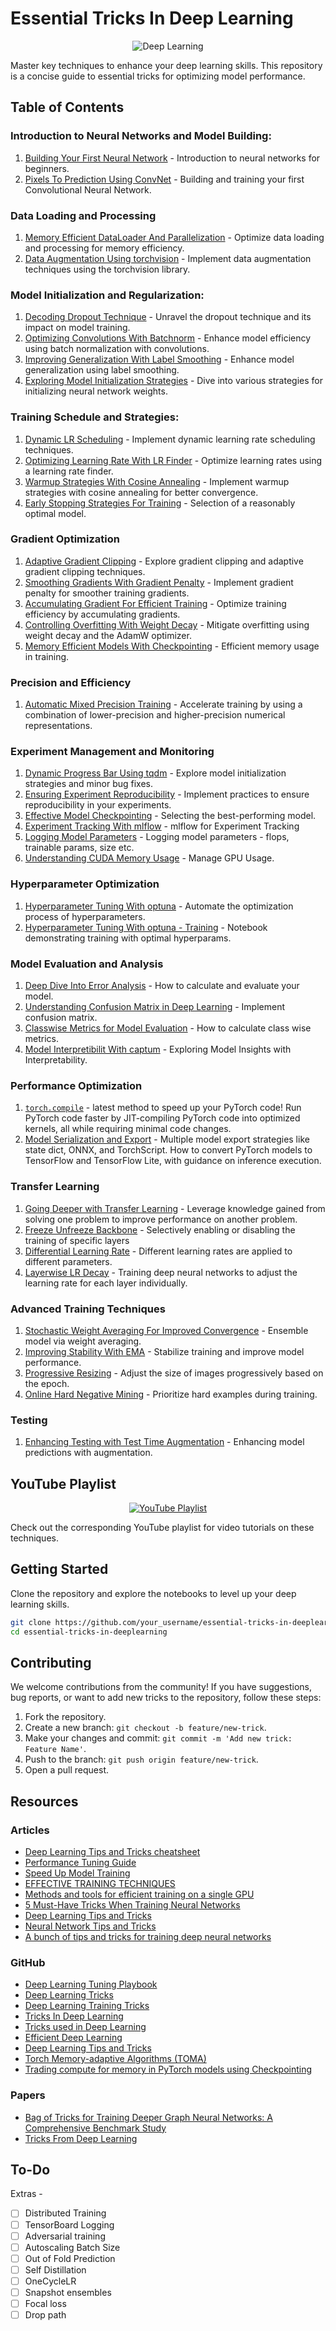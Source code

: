 # Essential Tricks In Deep Learning

<p align="center">
  <img src="https://assets.spe.org/dims4/default/7c6d2d6/2147483647/strip/true/crop/1051x552+0+0/resize/1200x630!/quality/90/?url=http%3A%2F%2Fspe-brightspot.s3.amazonaws.com%2F53%2F9d%2F228eca9b412bb1e3aa8b76d5f9db%2Fdaaiml.jpg" alt="Deep Learning">
</p>

Master key techniques to enhance your deep learning skills. This repository is a concise guide to essential tricks for optimizing model performance.

## Table of Contents

### Introduction to Neural Networks and Model Building:
1. [Building Your First Neural Network](./01_Introduction_to_Neural_Networks_and_Model_Building/01_Building_Your_First_Neural_Network.ipynb) - Introduction to neural networks for beginners.
2. [Pixels To Prediction Using ConvNet](./01_Introduction_to_Neural_Networks_and_Model_Building/02_Pixels_To_Prediction_Using_ConvNet.ipynb) - Building and training your first Convolutional Neural Network.

### Data Loading and Processing
1. [Memory Efficient DataLoader And Parallelization](./02_Data_Loading_and_Processing/07_Memory_Efficient_DataLoader_And_Parallelization.ipynb) - Optimize data loading and processing for memory efficiency.
2. [Data Augmentation Using torchvision](./02_Data_Loading_and_Processing/08_Data_Augmentation_Using_torchvision.ipynb) - Implement data augmentation techniques using the torchvision library.

### Model Initialization and Regularization:
1. [Decoding Dropout Technique](./03_Model_Initialization_and_Regularization/04_Decoding_Dropout_Technique.ipynb) - Unravel the dropout technique and its impact on model training.
2. [Optimizing Convolutions With Batchnorm](./03_Model_Initialization_and_Regularization/05_Optimizing_Convolutions_With_Batchnorm.ipynb) - Enhance model efficiency using batch normalization with convolutions.
3. [Improving Generalization With Label Smoothing](./03_Model_Initialization_and_Regularization/09_Improving_Generalization_With_Label_Smoothing.ipynb) - Enhance model generalization using label smoothing.
4. [Exploring Model Initialization Strategies](./03_Model_Initialization_and_Regularization/06_Exploring_Model_Initialization_Strategies.ipynb) - Dive into various strategies for initializing neural network weights.

### Training Schedule and Strategies:
1. [Dynamic LR Scheduling](./04_Training_Schedule_and_Strategies/11_Dynamic_LR_Scheduling.ipynb) - Implement dynamic learning rate scheduling techniques.
2. [Optimizing Learning Rate With LR Finder](./04_Training_Schedule_and_Strategies/12_Optimizing_Learning_Rate_With_LR_Finder.ipynb) - Optimize learning rates using a learning rate finder.
3. [Warmup Strategies With Cosine Annealing](./04_Training_Schedule_and_Strategies/13_Warmup_Strategies_With_Cosine_Annealing.ipynb) - Implement warmup strategies with cosine annealing for better convergence.
4. [Early Stopping Strategies For Training](./04_Training_Schedule_and_Strategies/20_Early_Stopping_Strategies_For_Training.ipynb) - Selection of a reasonably optimal model.
    
### Gradient Optimization
1. [Adaptive Gradient Clipping](./05_Gradient_Optimization/14_Adaptive_Gradient_Clipping.ipynb) - Explore gradient clipping and adaptive gradient clipping techniques.
2. [Smoothing Gradients With Gradient Penalty](./05_Gradient_Optimization/16_Smoothing_Gradients_With_Gradient_Penalty.ipynb) - Implement gradient penalty for smoother training gradients.
3. [Accumulating Gradient For Efficient Training](./05_Gradient_Optimization/17_Accumulating_Gradient_For_Efficient_Training.ipynb) - Optimize training efficiency by accumulating gradients.
4. [Controlling Overfitting With Weight Decay](./05_Gradient_Optimization/15_Controlling_Overfitting_With_Weight_Decay.ipynb) - Mitigate overfitting using weight decay and the AdamW optimizer.
5. [Memory Efficient Models With Checkpointing](./05_Gradient_Optimization/29_Memory_Efficient_Models_with_Checkpointing.ipynb) - Efficient memory usage in training.

### Precision and Efficiency
1. [Automatic Mixed Precision Training](./06_Precision_and_Efficiency/18_Automatic_Mixed_Precision_Training.ipynb) -  Accelerate training by using a combination of lower-precision and higher-precision numerical representations.

### Experiment Management and Monitoring
1. [Dynamic Progress Bar Using tqdm](./07_Experiment_Management_and_Monitoring/03_Dynamic_Progress_Bar_Using_tqdm.ipynb) - Explore model initialization strategies and minor bug fixes.
2. [Ensuring Experiment Reproducibility](./07_Experiment_Management_and_Monitoring/10_Ensuring_Experiment_Reproducibility.ipynb) - Implement practices to ensure reproducibility in your experiments.
3. [Effective Model Checkpointing](./07_Experiment_Management_and_Monitoring/19_Effective_Model_Checkpointing.ipynb) - Selecting the best-performing model.
4. [Experiment Tracking With mlflow](./07_Experiment_Management_and_Monitoring/21_Experiment_Tracking_With_mlflow.ipynb) - mlflow for Experiment Tracking
5. [Logging Model Parameters](./07_Experiment_Management_and_Monitoring/22_Logging_Model_Parameters.ipynb) - Logging model parameters - flops, trainable params, size etc.
6. [Understanding CUDA Memory Usage](./07_Experiment_Management_and_Monitoring/23_Understanding_CUDA_Memory_Usage.ipynb) - Manage GPU Usage.

### Hyperparameter Optimization
1. [Hyperparameter Tuning With optuna](./08_Hyperparameter_Optimization/24_Hyperparameter_Tuning_With_optuna.ipynb) - Automate the optimization process of hyperparameters.
2. [Hyperparameter Tuning With optuna - Training](./08_Hyperparameter_Optimization/24_2_Hyperparameter_Tuning_With_optuna.ipynb) - Notebook demonstrating training with optimal hyperparams.

### Model Evaluation and Analysis
1. [Deep Dive Into Error Analysis](./09_Model_Evaluation_and_Analysis/25_Deep_Dive_Into_Error_Analysis.ipynb) - How to calculate and evaluate your model.
2. [Understanding Confusion Matrix in Deep Learning](./09_Model_Evaluation_and_Analysis/26_Understanding_Confusion_Matrix_In_Deep_Learning.ipynb) - Implement confusion matrix.
3. [Classwise Metrics for Model Evaluation](./09_Model_Evaluation_and_Analysis/27_Classwise_Metrics_For_Model_Evaluation.ipynb) - How to calculate class wise metrics.
4. [Model Interpretibilit With captum](./09_Model_Evaluation_and_Analysis/31_Model_Interpretibility_With_captum.ipynb) - Exploring Model Insights with Interpretability.

### Performance Optimization
1. [`torch.compile`](./10_Performance_Optimization/39_Torch_Compile.ipynb) - latest method to speed up your PyTorch code! Run PyTorch code faster by JIT-compiling PyTorch code into optimized kernels, all while requiring minimal code changes.
2. [Model Serialization and Export](./10_Performance_Optimization/40_Model_Serialization_&_Export.ipynb) - Multiple model export strategies like state dict, ONNX, and TorchScript. How to convert PyTorch models to TensorFlow and TensorFlow Lite, with guidance on inference execution.

### Transfer Learning
1. [Going Deeper with Transfer Learning](./11_Transfer_Learning/32_Going_Deeper_With_Transfer_Learning.ipynb) - Leverage knowledge gained from solving one problem to improve performance on another problem.
2. [Freeze Unfreeze Backbone](./11_Transfer_Learning/33_Freezing_Backbone.ipynb) - Selectively enabling or disabling the training of specific layers
3. [Differential Learning Rate](./11_Transfer_Learning/34_Differential_Learning_Rate.ipynb) - Different learning rates are applied to different parameters.
4. [Layerwise LR Decay](./11_Transfer_Learning/35_Layerwise_Learning_Rate_Decay.ipynb) -  Training deep neural networks to adjust the learning rate for each layer individually.

### Advanced Training Techniques
1. [Stochastic Weight Averaging For Improved Convergence](./12_Advanced_Training_Techniques/28_Stochastic_Weight_Averaging_For_Improved_Convergence.ipynb) - Ensemble model via weight averaging.
2. [Improving Stability With EMA](./12_Advanced_Training_Techniques/36_Improving_Stability_With_EMA.ipynb) -  Stabilize training and improve model performance.
3. [Progressive Resizing](./12_Advanced_Training_Techniques/37_Progressive_Resizing.ipynb) - Adjust the size of images progressively based on the epoch.
4. [Online Hard Negative Mining](./12_Advanced_Training_Techniques/38_Online_Hard_Negative_Mining.ipynb) - Prioritize hard examples during training.

### Testing
1. [Enhancing Testing with Test Time Augmentation](./13_Testing/30_Enhancing_Testing_With_Test_Time_Augmentation.ipynb) - Enhancing model predictions with augmentation.

## YouTube Playlist

<p align="center">
  <a href="https://www.youtube.com/playlist?list=PL4HNImpE6EWinFM0YutqEAigEFhcYtmtX">
    <img src="https://i.ytimg.com/vi/LvP-hmWGex4/hqdefault.jpg?sqp=-oaymwEXCNACELwBSFryq4qpAwkIARUAAIhCGAE=&rs=AOn4CLAsQEQayoWWnik8WVg35r2DUJO6gg" alt="YouTube Playlist">
  </a>
</p>

Check out the corresponding YouTube playlist for video tutorials on these techniques.

## Getting Started

Clone the repository and explore the notebooks to level up your deep learning skills.

```bash
git clone https://github.com/your_username/essential-tricks-in-deeplearning.git
cd essential-tricks-in-deeplearning
```

## Contributing

We welcome contributions from the community! If you have suggestions, bug reports, or want to add new tricks to the repository, follow these steps:

1. Fork the repository.
2. Create a new branch: `git checkout -b feature/new-trick`.
3. Make your changes and commit: `git commit -m 'Add new trick: Feature Name'`.
4. Push to the branch: `git push origin feature/new-trick`.
5. Open a pull request.

## Resources

### Articles

- [Deep Learning Tips and Tricks cheatsheet](https://stanford.edu/~shervine/teaching/cs-230/cheatsheet-deep-learning-tips-and-tricks)
- [Performance Tuning Guide](https://pytorch.org/tutorials/recipes/recipes/tuning_guide.html#enable-asynchronous-data-loading-and-augmentation)
- [Speed Up Model Training](https://lightning.ai/docs/pytorch/stable/advanced/speed.html)
- [EFFECTIVE TRAINING TECHNIQUES](https://lightning.ai/docs/pytorch/stable/advanced/training_tricks.html)
- [Methods and tools for efficient training on a single GPU](https://huggingface.co/docs/transformers/en/perf_train_gpu_one)
- [5 Must-Have Tricks When Training Neural Networks](https://deci.ai/blog/tricks-training-neural-networks/)
- [Deep Learning Tips and Tricks](https://towardsdatascience.com/deep-learning-tips-and-tricks-1ef708ec5f53)
- [Neural Network Tips and Tricks](https://thedatascientist.com/tips-tricks-neural-networks/)
- [A bunch of tips and tricks for training deep neural networks](https://towardsdatascience.com/a-bunch-of-tips-and-tricks-for-training-deep-neural-networks-3ca24c31ddc8)

### GitHub

- [Deep Learning Tuning Playbook](https://github.com/google-research/tuning_playbook)
- [Deep Learning Tricks](https://github.com/Conchylicultor/Deep-Learning-Tricks)
- [Deep Learning Training Tricks](https://github.com/microsoft/AI-For-Beginners/blob/main/lessons/4-ComputerVision/08-TransferLearning/TrainingTricks.md)
- [Tricks In Deep Learning](https://github.com/sherdencooper/tricks-in-deeplearning)
- [Tricks used in Deep Learning](https://github.com/bobchennan/tricks-used-in-deep-learning)
- [Efficient Deep Learning](https://github.com/Mountchicken/Efficient-Deep-Learning)
- [Deep Learning Tips and Tricks](https://github.com/ayyucedemirbas/Deep-Learning-Tips-and-Tricks)
- [Torch Memory-adaptive Algorithms (TOMA)](https://github.com/BlackHC/toma/tree/master)
- [Trading compute for memory in PyTorch models using Checkpointing](https://github.com/prigoyal/pytorch_memonger/blob/master/tutorial/Checkpointing_for_PyTorch_models.ipynb)

### Papers

- [Bag of Tricks for Training Deeper Graph Neural Networks: A Comprehensive Benchmark Study](https://arxiv.org/abs/2108.10521)
- [Tricks From Deep Learning](https://arxiv.org/abs/1611.03777)

## To-Do
Extras - 
- [ ] Distributed Training
- [ ] TensorBoard Logging
- [ ] Adversarial training
- [ ] Autoscaling Batch Size
- [ ] Out of Fold Prediction
- [ ] Self Distillation
- [ ] OneCycleLR
- [ ] Snapshot ensembles
- [ ] Focal loss
- [ ] Drop path
